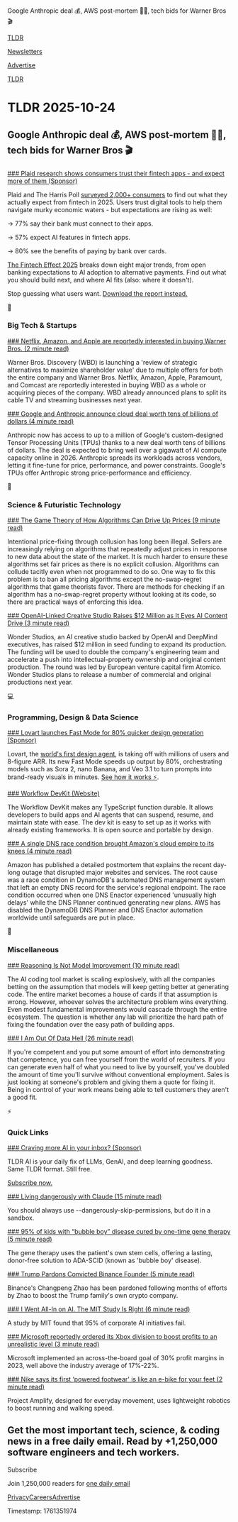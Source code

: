 Google Anthropic deal 💰, AWS post-mortem 👨‍💻, tech bids for Warner Bros 🎬

[TLDR](/)

[Newsletters](/newsletters)

[Advertise](https://advertise.tldr.tech/)

[TLDR](/)

# TLDR 2025-10-24

## Google Anthropic deal 💰, AWS post-mortem 👨‍💻, tech bids for Warner Bros 🎬

### 

[### Plaid research shows consumers trust their fintech apps - and expect more of them (Sponsor)](https://plaid.com/the-fintech-effect-report-2025/?utm_source=TLDR&amp;utm_medium=PaidNewsletter&amp;utm_campaign=TLDR_Paid_Newsletter_Ad_Buy&amp;utm_content=FintechEffect2025_primary)

Plaid and The Harris Poll [surveyed 2,000+ consumers](https://plaid.com/the-fintech-effect-report-2025/?utm_source=TLDR&utm_medium=PaidNewsletter&utm_campaign=TLDR_Paid_Newsletter_Ad_Buy&utm_content=FintechEffect2025_primary) to find out what they actually expect from fintech in 2025. Users trust digital tools to help them navigate murky economic waters - but expectations are rising as well:

→ 77% say their bank must connect to their apps.

→ 57% expect AI features in fintech apps.

→ 80% see the benefits of paying by bank over cards.

[The Fintech Effect 2025](https://plaid.com/the-fintech-effect-report-2025/?utm_source=TLDR&utm_medium=PaidNewsletter&utm_campaign=TLDR_Paid_Newsletter_Ad_Buy&utm_content=FintechEffect2025_primary) breaks down eight major trends, from open banking expectations to AI adoption to alternative payments. Find out what you should build next, and where AI fits (also: where it doesn't).

Stop guessing what users want. [Download the report instead.](https://plaid.com/the-fintech-effect-report-2025/?utm_source=TLDR&utm_medium=PaidNewsletter&utm_campaign=TLDR_Paid_Newsletter_Ad_Buy&utm_content=FintechEffect2025_primary)

📱

### Big Tech & Startups

[### Netflix, Amazon, and Apple are reportedly interested in buying Warner Bros. (2 minute read)](https://www.theverge.com/news/805387/warner-bros-sale-netflix-amazon-apple-interested?utm_source=tldrnewsletter)

Warner Bros. Discovery (WBD) is launching a 'review of strategic alternatives to maximize shareholder value' due to multiple offers for both the entire company and Warner Bros. Netflix, Amazon, Apple, Paramount, and Comcast are reportedly interested in buying WBD as a whole or acquiring pieces of the company. WBD already announced plans to split its cable TV and streaming businesses next year.

[### Google and Anthropic announce cloud deal worth tens of billions of dollars (4 minute read)](https://www.cnbc.com/2025/10/23/anthropic-google-cloud-deal-tpu.html?utm_source=tldrnewsletter)

Anthropic now has access to up to a million of Google's custom-designed Tensor Processing Units (TPUs) thanks to a new deal worth tens of billions of dollars. The deal is expected to bring well over a gigawatt of AI compute capacity online in 2026. Anthropic spreads its workloads across vendors, letting it fine-tune for price, performance, and power constraints. Google's TPUs offer Anthropic strong price-performance and efficiency.

🚀

### Science & Futuristic Technology

[### The Game Theory of How Algorithms Can Drive Up Prices (9 minute read)](https://www.quantamagazine.org/the-game-theory-of-how-algorithms-can-drive-up-prices-20251022/?utm_source=tldrnewsletter)

Intentional price-fixing through collusion has long been illegal. Sellers are increasingly relying on algorithms that repeatedly adjust prices in response to new data about the state of the market. It is much harder to ensure these algorithms set fair prices as there is no explicit collusion. Algorithms can collude tacitly even when not programmed to do so. One way to fix this problem is to ban all pricing algorithms except the no-swap-regret algorithms that game theorists favor. There are methods for checking if an algorithm has a no-swap-regret property without looking at its code, so there are practical ways of enforcing this idea.

[### OpenAI-Linked Creative Studio Raises $12 Million as It Eyes AI Content Drive (3 minute read)](https://www.wsj.com/tech/ai/openai-backed-creative-studio-raises-12-million-as-it-eyes-ai-content-drive-cad81e1f?st=5PmUWZ&reflink=desktopwebshare_permalink&mod=tldr&utm_source=tldrnewsletter)

Wonder Studios, an AI creative studio backed by OpenAI and DeepMind executives, has raised $12 million in seed funding to expand its production. The funding will be used to double the company's engineering team and accelerate a push into intellectual-property ownership and original content production. The round was led by European venture capital firm Atomico. Wonder Studios plans to release a number of commercial and original productions next year.

💻

### Programming, Design & Data Science

[### Lovart launches Fast Mode for 80% quicker design generation (Sponsor)](https://www.lovart.ai/?sourceId=900182&amp;utm_source=tldrnewsletter)

Lovart, the [world's first design agent](https://www.lovart.ai/?sourceId=900182), is taking off with millions of users and 8-figure ARR. Its new Fast Mode speeds up output by 80%, orchestrating models such as Sora 2, nano Banana, and Veo 3.1 to turn prompts into brand-ready visuals in minutes. [See how it works ⚡️](https://www.lovart.ai/?sourceId=900182).

[### Workflow DevKit (Website)](https://useworkflow.dev/?utm_source=tldrnewsletter)

The Workflow DevKit makes any TypeScript function durable. It allows developers to build apps and AI agents that can suspend, resume, and maintain state with ease. The dev kit is easy to set up as it works with already existing frameworks. It is open source and portable by design.

[### A single DNS race condition brought Amazon's cloud empire to its knees (4 minute read)](https://www.theregister.com/2025/10/23/amazon_outage_postmortem/?utm_source=tldrnewsletter)

Amazon has published a detailed postmortem that explains the recent day-long outage that disrupted major websites and services. The root cause was a race condition in DynamoDB's automated DNS management system that left an empty DNS record for the service's regional endpoint. The race condition occurred when one DNS Enactor experienced 'unusually high delays' while the DNS Planner continued generating new plans. AWS has disabled the DynamoDB DNS Planner and DNS Enactor automation worldwide until safeguards are put in place.

🎁

### Miscellaneous

[### Reasoning Is Not Model Improvement (10 minute read)](https://manidoraisamy.com/reasoning-not-ai.html?utm_source=tldrnewsletter)

The AI coding tool market is scaling explosively, with all the companies betting on the assumption that models will keep getting better at generating code. The entire market becomes a house of cards if that assumption is wrong. However, whoever solves the architecture problem wins everything. Even modest fundamental improvements would cascade through the entire ecosystem. The question is whether any lab will prioritize the hard path of fixing the foundation over the easy path of building apps.

[### I Am Out Of Data Hell (26 minute read)](https://ludic.mataroa.blog/blog/i-am-out-of-data-hell/?utm_source=tldrnewsletter)

If you're competent and you put some amount of effort into demonstrating that competence, you can free yourself from the world of recruiters. If you can generate even half of what you need to live by yourself, you've doubled the amount of time you'll survive without conventional employment. Sales is just looking at someone's problem and giving them a quote for fixing it. Being in control of your work means being able to tell customers they aren't a good fit.

⚡

### Quick Links

[### Craving more AI in your inbox? (Sponsor)](https://tldr.tech/ai/?utm_source=tldr&amp;utm_medium=newsletter&amp;utm_campaign=quicklinks10242025)

TLDR AI is your daily fix of LLMs, GenAI, and deep learning goodness. Same TLDR format. Still free.

[Subscribe now.](https://tldr.tech/ai/?utm_source=tldr&utm_medium=newsletter&utm_campaign=quicklinks10242025)

[### Living dangerously with Claude (15 minute read)](https://simonwillison.net/2025/Oct/22/living-dangerously-with-claude/?utm_source=tldrnewsletter)

You should always use --dangerously-skip-permissions, but do it in a sandbox.

[### 95% of kids with “bubble boy” disease cured by one-time gene therapy (5 minute read)](https://newatlas.com/disease/ada-scid-gene-therapy-cure/?utm_source=tldrnewsletter)

The gene therapy uses the patient's own stem cells, offering a lasting, donor-free solution to ADA-SCID (known as 'bubble boy' disease).

[### Trump Pardons Convicted Binance Founder (5 minute read)](https://www.wsj.com/finance/currencies/trump-binance-changpeng-zhao-pardon-7509bd63?st=3uNxSZ&reflink=desktopwebshare_permalink&mod=tldr&utm_source=tldrnewsletter)

Binance's Changpeng Zhao has been pardoned following months of efforts by Zhao to boost the Trump family's own crypto company.

[### I Went All-In on AI. The MIT Study Is Right (6 minute read)](https://leadershiplighthouse.substack.com/p/i-went-all-in-on-ai-the-mit-study?utm_source=tldrnewsletter)

A study by MIT found that 95% of corporate AI initiatives fail.

[### Microsoft reportedly ordered its Xbox division to boost profits to an unrealistic level (3 minute read)](https://www.engadget.com/gaming/xbox/microsoft-reportedly-ordered-its-xbox-division-to-boost-profits-to-an-unrealistic-level-150210398.html?utm_source=tldrnewsletter)

Microsoft implemented an across-the-board goal of 30% profit margins in 2023, well above the industry average of 17%-22%.

[### Nike says its first ‘powered footwear' is like an e-bike for your feet (2 minute read)](https://www.theverge.com/news/805664/nike-powered-show-project-amplify?utm_source=tldrnewsletter)

Project Amplify, designed for everyday movement, uses lightweight robotics to boost running and walking speed.

## Get the most important tech, science, & coding news in a free daily email. Read by +1,250,000 software engineers and tech workers.

Subscribe

Join 1,250,000 readers for [one daily email](/api/latest/tech)

[Privacy](/privacy)[Careers](https://jobs.ashbyhq.com/tldr.tech)[Advertise](/tech/advertise)

Timestamp: 1761351974